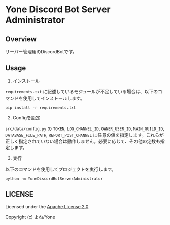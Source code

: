 
# Yone Discord Bot Server Administrator

## Overview

サーバー管理用のDiscordBotです。

## Usage

1. インストール

`requirements.txt` に記述しているモジュールが不足している場合は、以下のコマンドを使用してインストールします。

```
pip install -r requirements.txt
```

2. Configを設定

`src/data/config.py` の `TOKEN`, `LOG_CHANNEL_ID`, `OWNER_USER_ID`, `MAIN_GUILD_ID`, `DATABASE_FILE_PATH`, `REPORT_POST_CHANNEL` に任意の値を指定します。これらが正しく指定されていない場合は動作しません。必要に応じて、その他の定数も指定します。

3. 実行

以下のコマンドを使用してプロジェクトを実行します。

```
python -m YoneDiscordBotServerAdministrator
```

## LICENSE

Licensed under the [Apache License 2.0](https://github.com/yone1130/YoneDiscordBotServerAdministrator/blob/main/LICENSE).

Copyright (c) よね/Yone